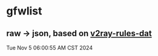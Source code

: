 # gfwlist
## raw -> json, based on [v2ray-rules-dat](https://github.com/Loyalsoldier/v2ray-rules-dat)
Tue Nov  5 06:00:55 AM CST 2024

